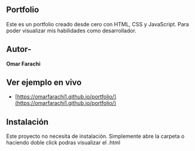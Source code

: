 ## Portfolio

Este es un portfolio creado desde cero con HTML, CSS y JavaScript. Para poder visualizar mis habilidades como desarrollador.

## Autor-
**Omar Farachi**

## Ver ejemplo en vivo
- [https://omarfarachi1.github.io/portfolio/](https://omarfarachi1.github.io/portfolio/)

## Instalación
  Este proyecto no necesita de instalación. Simplemente abre la carpeta o haciendo doble click podras visualizar el .html
